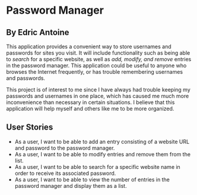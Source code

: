 # Password Manager

## By Edric Antoine


This application provides a convenient way to store usernames and passwords for sites you visit. It will include 
functionality such as being able to *search* for a specific website, as well as *add, modify, and remove* entries in the
password manager. This application could be useful to anyone who browses the Internet frequently, or has trouble 
remembering usernames and passwords.

This project is of interest to me since I have always had trouble keeping my passwords and usernames in one place, which
has caused me much more inconvenience than necessary in certain situations. I believe that this application will help
myself and others like me to be more organized.

## User Stories

- As a user, I want to be able to add an entry consisting of a website URL and password to the password manager.
- As a user, I want to be able to modify entries and remove them from the list.
- As a user, I want to be able to search for a specific website name in order to receive its associated password.
- As a user, I want to be able to view the number of entries in the password manager and display them as a list.